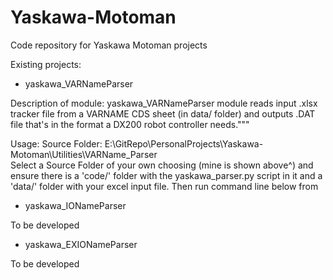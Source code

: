 # Yaskawa-Motoman
Code repository for Yaskawa Motoman projects

Existing projects:
- yaskawa_VARNameParser

Description of module: yaskawa_VARNameParser module reads input .xlsx tracker file from a VARNAME CDS sheet (in data/ folder) and outputs .DAT file that's in the format a DX200 robot controller needs."""

Usage:
Source Folder: E:\GitRepo\PersonalProjects\Yaskawa-Motoman\Utilities\VARName_Parser\
Select a Source Folder of your own choosing (mine is shown above^) and ensure 
there is a 'code/' folder with the yaskawa_parser.py script in it and 
a 'data/' folder with your excel input file.  Then run command line below from

- yaskawa_IONameParser

To be developed

- yaskawa_EXIONameParser

To be developed
